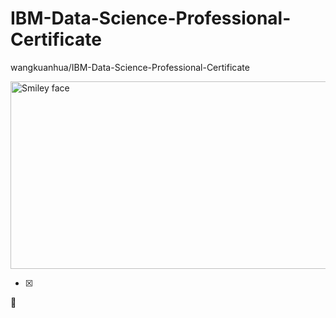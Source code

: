 # IBM-Data-Science-Professional-Certificate
wangkuanhua/IBM-Data-Science-Professional-Certificate



<img src="https://github.com/wangkuanhua/IBM-Data-Science-Professional-Certificate/assets/56338617/5dc45a9b-c9d6-478a-9cae-787ff0236f26" alt="Smiley face" height="300" width="600">




-[x]





📝
